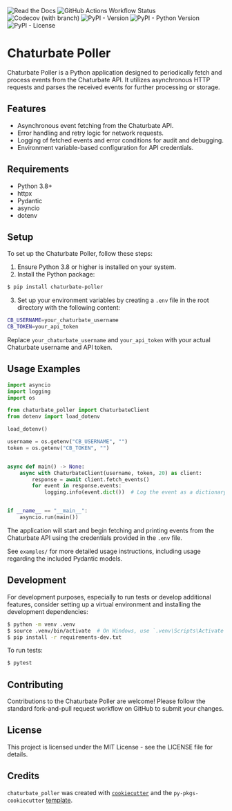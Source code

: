 ![Read the Docs](https://img.shields.io/readthedocs/chaturbate-poller?link=https%3A%2F%2Fchaturbate-poller.readthedocs.io%2Fen%2Flatest%2F)
![GitHub Actions Workflow Status](https://img.shields.io/github/actions/workflow/status/MountainGod2/chaturbate_poller/ci-cd.yml?branch=main&link=https%3A%2F%2Fgithub.com%2FMountainGod2%2Fchaturbate_poller%2Factions%2Fworkflows%2Fci-cd.yml)
![Codecov (with branch)](https://img.shields.io/codecov/c/github/MountainGod2/chaturbate_poller/main?link=https%3A%2F%2Fapp.codecov.io%2Fgh%2FMountainGod2%2Fchaturbate_poller)
![PyPI - Version](https://img.shields.io/pypi/v/chaturbate-poller?link=https%3A%2F%2Fpypi.org%2Fproject%2Fchaturbate-poller%2F)
![PyPI - Python Version](https://img.shields.io/pypi/pyversions/chaturbate-poller?link=https%3A%2F%2Fwww.python.org%2Fdownloads%2F)
![PyPI - License](https://img.shields.io/pypi/l/chaturbate-poller?link=https%3A%2F%2Fgithub.com%2FMountainGod2%2Fchaturbate_poller%3Ftab%3DMIT-1-ov-file%23readme)

# Chaturbate Poller

Chaturbate Poller is a Python application designed to periodically fetch and process events from the Chaturbate API. It utilizes asynchronous HTTP requests and parses the received events for further processing or storage.

## Features

- Asynchronous event fetching from the Chaturbate API.
- Error handling and retry logic for network requests.
- Logging of fetched events and error conditions for audit and debugging.
- Environment variable-based configuration for API credentials.

## Requirements

- Python 3.8+
- httpx
- Pydantic
- asyncio
- dotenv

## Setup

To set up the Chaturbate Poller, follow these steps:

1. Ensure Python 3.8 or higher is installed on your system.
3. Install the Python package:

```bash
$ pip install chaturbate-poller
```

3. Set up your environment variables by creating a `.env` file in the root directory with the following content:

```bash
CB_USERNAME=your_chaturbate_username
CB_TOKEN=your_api_token
```

Replace `your_chaturbate_username` and `your_api_token` with your actual Chaturbate username and API token.

## Usage Examples

```python
import asyncio
import logging
import os

from chaturbate_poller import ChaturbateClient
from dotenv import load_dotenv

load_dotenv()

username = os.getenv("CB_USERNAME", "")
token = os.getenv("CB_TOKEN", "")


async def main() -> None:
    async with ChaturbateClient(username, token, 20) as client:
        response = await client.fetch_events()
        for event in response.events:
            logging.info(event.dict())  # Log the event as a dictionary


if __name__ == "__main__":
    asyncio.run(main())

```

The application will start and begin fetching and printing events from the Chaturbate API using the credentials provided in the `.env` file.

See `examples/` for more detailed usage instructions, including usage regarding the included Pydantic models.

## Development

For development purposes, especially to run tests or develop additional features, consider setting up a virtual environment and installing the development dependencies:

```bash
$ python -m venv .venv
$ source .venv/bin/activate  # On Windows, use `.venv\Scripts\Activate`
$ pip install -r requirements-dev.txt
```

To run tests:

```bash
$ pytest
```

## Contributing

Contributions to the Chaturbate Poller are welcome! Please follow the standard fork-and-pull request workflow on GitHub to submit your changes.

## License

This project is licensed under the MIT License - see the LICENSE file for details.


## Credits

`chaturbate_poller` was created with [`cookiecutter`](https://cookiecutter.readthedocs.io/en/latest/) and the `py-pkgs-cookiecutter` [template](https://github.com/py-pkgs/py-pkgs-cookiecutter).
